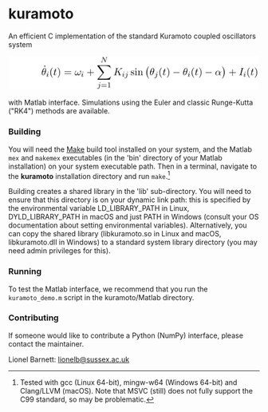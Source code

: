 # kuramoto
An efficient C implementation of the standard Kuramoto coupled oscillators system

<img src="formula.png">

with Matlab interface. Simulations using the Euler and classic Runge-Kutta ("RK4") methods are available.

### Building
You will need the [Make](https://www.gnu.org/software/make/) build tool installed on your system, and the Matlab `mex` and `makemex` executables (in the 'bin' directory of your Matlab installation) on your system executable path. Then in a terminal, navigate to the **kuramoto** installation directory and run `make`.[^1]

Building creates a shared library in the 'lib' sub-directory. You will need to ensure that this directory is on your dynamic link path: this is specified by the environmental variable LD_LIBRARY_PATH in Linux, DYLD_LIBRARY_PATH in macOS and just PATH in Windows (consult your OS documentation about setting environmental variables). Alternatively, you can copy the shared library (libkuramoto.so in Linux and macOS, libkuramoto.dll in Windows) to a standard system library directory (you may need admin privileges for this).

### Running
To test the Matlab interface, we recommend that you run the `kuramoto_demo.m` script in the kuramoto/Matlab directory.

### Contributing
If someone would like to contribute a Python (NumPy) interface, please contact the maintainer.

Lionel Barnett: lionelb@sussex.ac.uk
[^1]: Tested with gcc (Linux 64-bit), mingw-w64 (Windows 64-bit) and Clang/LLVM (macOS). Note that MSVC (still) does not fully support the C99 standard, so may be problematic.
